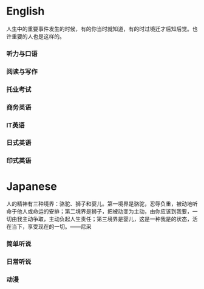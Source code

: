 # English
  人生中的重要事件发生的时候，有的你当时就知道，有的时过境迁才后知后觉。也许重要的人也是这样的。
### 听力与口语
### 阅读与写作
### 托业考试
### 商务英语
### IT英语
### 日式英语
### 印式英语

# Japanese
  人的精神有三种境界：骆驼、狮子和婴儿。第一境界是骆驼，忍辱负重，被动地听命于他人或命运的安排；第二境界是狮子，把被动变为主动，由你应该到我要，一切由我主动争取，主动负起人生责任；第三境界是婴儿，这是一种我是的状态，活在当下，享受现在的一切。——尼采

### 简单听说
### 日常听说
### 动漫

